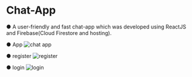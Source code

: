 # Chat-App

● A user-friendly and fast chat-app which was developed using ReactJS and Firebase(Cloud Firestore and hosting).

● App
![chat app](https://github.com/Ayush-ken14/Chat-App/assets/82118453/a6878142-ab5b-4075-8fd8-e638e7f0722a) 

● register
![register](https://github.com/Ayush-ken14/Chat-App/assets/82118453/c3019ada-3774-4f0e-aa51-a627d0882dce)

● login
![login](https://github.com/Ayush-ken14/Chat-App/assets/82118453/02da88ac-6ab6-4033-9be9-4276f33d1944)
